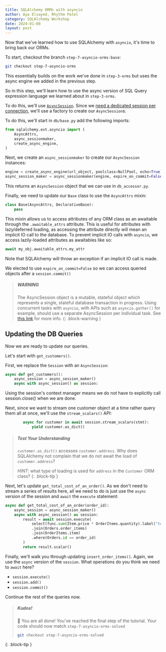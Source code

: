 ```yaml
---
title: SQLAlchemy ORMs with asyncio
author: Aya Elsayed, Rhythm Patel
category: SQLAlchemy Workshop
date: 2024-01-08
layout: post
---
```


Now that we've learned how to use SQLAlchemy with `asyncio`, it's time to bring back our ORMs.

To start, checkout the branch `step-7-asyncio-orms-base`:

```sh
git checkout step-7-asyncio-orms
```

This essentially builds on the work we've done in `step-3-orms` but uses the async engine we added in the previous step.

So in this step, we'll learn how to use the async version of SQL Query expression language we learned about in `step-3-orms`.

To do this, we'll use [`AsyncSession`](https://docs.sqlalchemy.org/en/14/orm/extensions/asyncio.html#sqlalchemy.ext.asyncio.AsyncSession).
Since we [need a dedicated session per connection](https://docs.sqlalchemy.org/en/20/orm/extensions/asyncio.html#using-asyncsession-with-concurrent-tasks), we'll use a factory to create our `AsyncSession`s.

To do this, we'll start in `db/base.py` add the following imports:

```py
from sqlalchemy.ext.asyncio import (
    AsyncAttrs,
    async_sessionmaker,
    create_async_engine,
)
```

Next, we create an `async_sessionmaker` to create our `AsyncSession` instances:

```py
engine = create_async_engine(url_object, poolclass=NullPool, echo=True)
async_session_maker = async_sessionmaker(engine, expire_on_commit=False)
```

This returns an `AsyncSession` object that we can use in `db_accessor.py`.

Finally, we need to update our `Base` class to use the `AsyncAttrs` mixin:

```py
class Base(AsyncAttrs, DeclarativeBase):
    pass
```

This mixin allows us to access attributes of any ORM class as an awaitable through the `.awaitable_attrs` attribute.
This is useful for attributes with lazy/deferred loading, as accessing the attribute directly will mean an implicit IO call to the database.
To prevent implicit IO calls with `asyncio`, we access lazily-loaded attributes as awaitables like so:

```py
await my_obj.awaitable_attrs.my_attr
```

Note that SQLAlchemy will throw an exception if an implicit IO call is made.

We elected to use `expire_on_commit=False` so we can access queried objects after a `session.commit()`

> ##### WARNING
> 
> The AsyncSession object is a mutable, stateful object which represents a single, stateful database transaction in progress.
> Using concurrent tasks with `asyncio`, with APIs such as `asyncio.gather()` for example, should use a separate AsyncSession per individual task.
> See [this link](https://docs.sqlalchemy.org/en/20/orm/extensions/asyncio.html#using-asyncsession-with-concurrent-tasks) for more info.
{: .block-warning }


## Updating the DB Queries

Now we are ready to update our queries.

Let's start with `get_customers()`.

First, we replace the `Session` with an `AsyncSession`:

```py
async def get_customers():
    async_session = async_session_maker()
    async with async_session() as session:
```

Using the session's context manager means we do not have to explicitly call session.close() when we are done.

Next, since we want to stream one customer object at a time rather query them all at once, we'll use the `stream_scalars()` API:

```py
        async for customer in await session.stream_scalars(stmt):
            yield customer.as_dict()
```

> ##### Test Your Understanding
>
> `customer.as_dict()` accesses `customer.address`. Why does SQLAlchemy not complain that we do not await the load of `customer.address`?
>
> _HINT_: what type of loading is used for `address` in the `Customer` ORM class?
{: .block-tip }


Next, let's update `get_total_cost_of_an_order()`.
As we don't need to stream a series of results here, all we need to do is just use the `async` version of the session and `await` the `execute` statement:

```py
async def get_total_cost_of_an_order(order_id):
    async_session = async_session_maker()
    async with async_session() as session:
        result = await session.execute(
            select(func.sum(Item.price * OrderItems.quantity).label("total_cost"))
            .join(Orders.order_items)
            .join(OrderItems.item)
            .where(Orders.id == order_id)
        )
        return result.scalar()
```

Finally, we'll walk you through updating `insert_order_items()`.
Again, we use the `async` version of the `session`.
What operations do you think we need to `await` here?

- `session.execute()`
- `session.add()`
- `session.commit()`

Continue the rest of the queries now.

> ##### Kudos!
>
> 🙌 You are all done! You've reached the final step of the tutorial.
> Your code should now match `step-7-asyncio-orms-solved`
>```sh
>git checkout step-7-asyncio-orms-solved
>```
{: .block-tip }

&nbsp;

